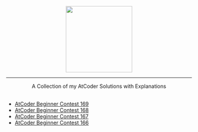 <div align="center">
    <a href="https://atcoder.jp/users/wingkwong/">
        <img height=180 src="https://user-images.githubusercontent.com/35857179/81494208-9eeb4a00-92d9-11ea-9954-9d65f164e763.png">
    </a>
    <hr>
    A Collection of my AtCoder Solutions with Explanations
</div>

<br/>

- [AtCoder Beginner Contest 169](https://github.com/wingkwong/atcoder/tree/master/abc169)
- [AtCoder Beginner Contest 168](https://github.com/wingkwong/atcoder/tree/master/abc168)
- [AtCoder Beginner Contest 167](https://github.com/wingkwong/atcoder/tree/master/abc167)
- [AtCoder Beginner Contest 166](https://github.com/wingkwong/atcoder/tree/master/abc166)